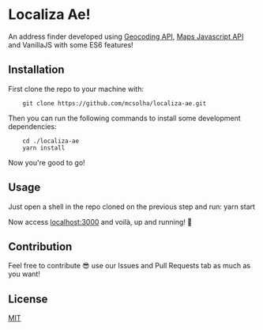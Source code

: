 # Localiza Ae!

An address finder developed using [Geocoding API](https://developers.google.com/maps/documentation/javascript/tutorial?hl=pt-br), [Maps Javascript API](https://developers.google.com/maps/documentation/javascript/tutorial?hl=pt-br) and VanillaJS with some ES6 features!

## Installation

First clone the repo to your machine with:
```
	git clone https://github.com/mcsolha/localiza-ae.git
```

Then you can run the following commands to install some development dependencies:
```
    cd ./localiza-ae
	yarn install
```

Now you're good to go!

## Usage

Just open a shell in the repo cloned on the previous step and run:
		yarn start

Now access [localhost:3000](http://localhost:3000) and voilà, up and running! 🎉

## Contribution

Feel free to contribute 😎 use our Issues and Pull Requests tab as much as you want!

## License

[MIT](https://github.com/mcsolha/localiza-ae/blob/master/LICENSE)
